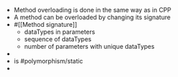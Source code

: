 - Method overloading is done in the same way as in CPP
- A method can be overloaded by changing its signature
- #[[Method signature]]
	- dataTypes in parameters
	- sequence of dataTypes
	- number of parameters with unique dataTypes
-
- is #polymorphism/static
-